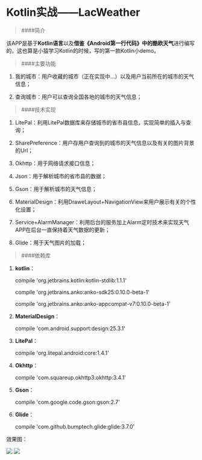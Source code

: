 # Kotlin实战——LacWeather
>####简介

该APP是基于**Kotlin语言**以及**借鉴《Android第一行代码》中的酷欧天气**进行编写的，这也算是小猿学习Kotlin的时候，写的第一款Kotlin小demo。

>####主要功能

1. 我的城市：用户收藏的城市（正在实现中...）以及用户当前所在的城市的天气信息；

2. 查询城市：用户可以查询全国各地的城市的天气信息；

>####技术实现

1. LitePal：利用LitePal数据库来存储城市的省市县信息，实现简单的插入与查询；

2. SharePreference：用户存用户查询到的城市的天气信息以及有关的图片背景的Url；

3. Okhttp：用于网络请求接口信息；

4. Json：用于解析城市的省市县的数据；

5. Gson：用于解析城市的天气信息；

6. MaterialDesign：利用DraweLayout+NavigationView来用户展示有关的个性化设置；

7. Service+AlarmManager：利用后台的服务加上Alarm定时技术来实现天气APP在后台一直保持着天气数据的更新；

8. Glide：用于天气图片的加载；

>####依赖库

1. **kotlin**：

	compile 'org.jetbrains.kotlin:kotlin-stdlib:1.1.1'

    compile 'org.jetbrains.anko:anko-sdk25:0.10.0-beta-1'

    compile 'org.jetbrains.anko:anko-appcompat-v7:0.10.0-beta-1'

2. **MaterialDesign**：

	compile 'com.android.support:design:25.3.1'

3. **LitePal**：

	compile 'org.litepal.android:core:1.4.1'

4. **Okhttp**：

	compile 'com.squareup.okhttp3:okhttp:3.4.1'

5. **Gson**：

	compile 'com.google.code.gson:gson:2.7'

6. **Glide**：

	compile 'com.github.bumptech.glide:glide:3.7.0'

效果图：

![](https://i.imgur.com/zgTJHEq.png) ![](https://i.imgur.com/HLX3bIb.png)
